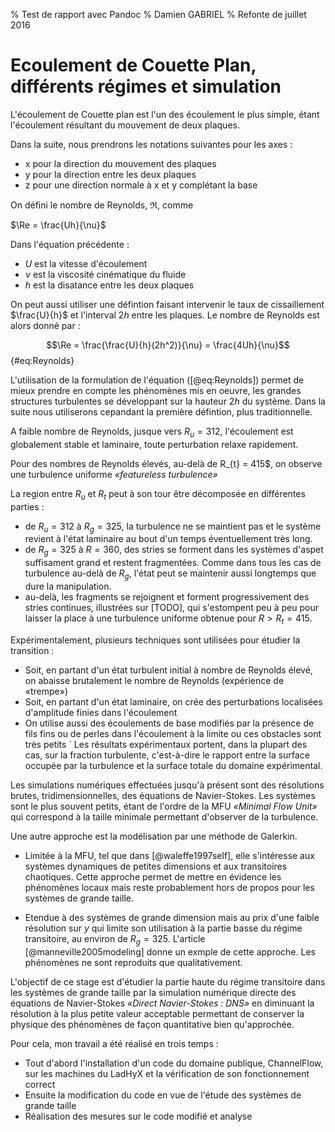 % Test de rapport avec Pandoc
% Damien GABRIEL
% Refonte de juillet 2016

<!-- NE PAS METTRE D'ESPACE DANS LES FORMULES -->
<!-- Compiler avec 
pandoc -F pandoc-crossref -F pandoc-citeproc introduction.md -t html5 -s --mathjax --bibliography bblio_stage_L3.bib -o rapport_L3.html -->

# Ecoulement de Couette Plan, différents régimes et simulation #

L'écoulement de Couette plan est l'un des écoulement le plus simple, étant l'écoulement résultant du mouvement de deux plaques.

<!-- Faire le graph avec TikZ -->

Dans la suite, nous prendrons les notations suivantes pour les axes :

* x pour la direction du mouvement des plaques
* y pour la direction entre les deux plaques
* z pour une direction normale à x et y complétant la base

On défini le nombre de Reynolds, $\Re$, comme

$\Re = \frac{Uh}{\nu}$

Dans l'équation précédente :

* $U$ est la vitesse d'écoulement
* $\nu$ est la viscosité cinématique du fluide
* $h$ est la disatance entre les deux plaques

On peut aussi utiliser une défintion faisant intervenir le taux de cissaillement $\frac{U}{h}$ et l'interval $2h$ entre les plaques. Le nombre de Reynolds est alors donné par :

$$\Re = \frac{\frac{U}{h}(2h^2)}{\nu} = \frac{4Uh}{\nu}$$ {#eq:Reynolds}

L'utilisation de la formulation de l'équation ([@eq:Reynolds]) permet de mieux prendre en compte les phénomènes mis en oeuvre, les grandes structures turbulentes se développant sur la hauteur $2h$ du système. Dans la suite nous utiliserons cepandant la première défintion, plus traditionnelle.

<!-- Schéma des différents régimes dans l'écoulement de Couette plan -->

A faible nombre de Reynolds, jusque vers $R_{u} = 312$, l'écoulement est globalement stable et laminaire, toute perturbation relaxe rapidement. 

Pour des nombres de Reynolds élevés, au-delà de R_{t} = 415$, on observe une turbulence uniforme *«featureless turbulence»*

La region entre $R_{u}$ et $R_{t}$ peut à son tour être décomposée en différentes parties :

* de $R_{u} = 312$ à $R_{g} = 325$, la turbulence ne se maintient pas et le système revient à l'état laminaire au bout d'un temps éventuellement très long.
* de $R_{g} = 325$ à $R = 360$, des stries se forment dans les systèmes d'aspet suffisament grand et restent fragmentées. Comme dans tous les cas de turbulence au-delà de $R_{g}$, l'état peut se maintenir aussi longtemps que dure la manipulation.
* au-delà, les fragments se rejoignent et forment progressivement des stries continues, illustrées sur [TODO], qui s'estompent peu à peu pour laisser la place à une turbulence uniforme obtenue pour $R > R_{t} = 415$.

Expérimentalement, plusieurs techniques sont utilisées pour étudier la transition :

* Soit, en partant d'un état turbulent initial à nombre de Reynolds élevé, on abaisse brutalement le nombre de Reynolds (expérience de «trempe»)
* Soit, en partant d'un état laminaire, on crée des perturbations localisées d'amplitude finies dans l'écoulement
* On utilise aussi des écoulements de base modifiés par la présence de fils fins ou de perles dans l'écoulement à la limite ou ces obstacles sont très petits
`
Les résultats expérimentaux portent, dans la plupart des cas, sur la fraction turbulente, c'est-à-dire le rapport entre la surface occupée par la turbulence et la surface totale du domaine expérimental.

Les simulations numériques effectuées jusqu'à présent sont des résolutions brutes, tridimensionnelles, des équations de Navier-Stokes. Les systèmes sont le plus souvent petits, étant de l'ordre de la MFU *«Minimal Flow Unit»* qui correspond à la taille minimale permettant d'observer de la turbulence.

Une autre approche est la modélisation par une méthode de Galerkin.

* Limitée à la MFU, tel que dans [@waleffe1997self], elle s'intéresse aux systèmes dynamiques de petites dimensions et aux transitoires chaotiques. Cette approche permet de mettre en évidence les phénomènes locaux mais reste probablement hors de propos pour les systèmes de grande taille.

* Etendue à des systèmes de grande dimension mais au prix d'une faible résolution sur $y$ qui limite son utilisation à la partie basse du régime transitoire, au environ de $R_{g} = 325$. L'article [@manneville2005modeling] donne un exmple de cette approche. Les phénomènes ne sont reproduits que qualitativement.

L'objectif de ce stage est d'étudier la partie haute du régime transitoire dans les systèmes de grande taille par la simulation numérique directe des équations de Navier-Stokes *«Direct Navier-Stokes : DNS»* en diminuant la résolution à la plus petite valeur acceptable permettant de conserver la physique des phénomènes de façon quantitative bien qu'approchée.

Pour cela, mon travail a été réalisé en trois temps :

* Tout d'abord l'installation d'un code du domaine publique, ChannelFlow, sur les machines du LadHyX et la vérification de son fonctionnement correct
* Ensuite la modification du code en vue de l'étude des systèmes de grande taille
* Réalisation des mesures sur le code modifié et analyse
